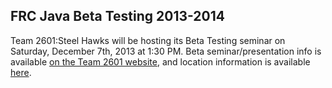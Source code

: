 FRC Java Beta Testing 2013-2014
-------------------------------

Team 2601:Steel Hawks will be hosting its Beta Testing seminar on Saturday, December 7th, 2013 at 1:30 PM.
Beta seminar/presentation info is available [on the Team 2601 website](http://steelhawks.net/), and location information is available [here](https://mapsengine.google.com/map/edit?mid=zy0q_5d-kMYQ.kqDH_0C7nKJM).

